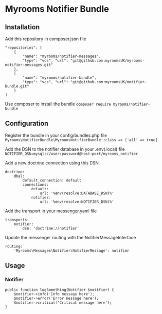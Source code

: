 # Myrooms Notifier Bundle

## Installation
Add this repository in composer.json file

```
"repositories": [
    {
        "name": "myrooms/notifier-messages",
        "type": "vcs", "url": "git@github.com:myroomsUK/myrooms-notifier-messages.git"
    },
    {
        "name": "myrooms/notifier-bundle",
        "type": "vcs", "url": "git@github.com:myroomsUK/notifier-bundle.git"
    }
]

```

Use composer to install the bundle
`composer require myrooms/notifier-bundle`

## Configuration

Register the bundle in your config/bundles.php file
`Myrooms\NotifierBundle\MyroomsNotifierBundle::class => ['all' => true]`

Add the DSN to the notifier database in your .env(.local) file
`NOTIFIER_DSN=mysql://user:password@host:port/myrooms_notifier`

Add a new doctrine connection using this DSN
```
doctrine:
    dbal:
        default_connection: default
        connections:
            default:
                url: '%env(resolve:DATABASE_DSN)%'
            notifier:
                url: '%env(resolve:NOTIFIER_DSN)%'
```

Add the transport in your messenger.yaml file
```
transports:
    notifier:
        dsn: 'doctrine://notifier'
```

Update the messenger routing with the NotifierMessageInterface
```
routing:
    'Myrooms\Messages\Notifier\NotifierMessage': notifier
```

## Usage
### Notifier

```
public function logSomething(Notifier $notifier) {
    $notifier->info('Info message here');
    $notifier->error('Error message here');
    $notifier->critical('Critical message here');
}
```